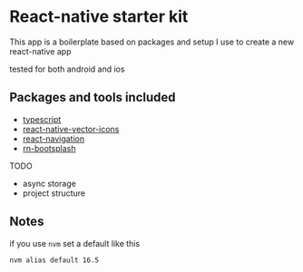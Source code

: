 # React-native starter kit

This app is a boilerplate based on packages and setup I use to create a new react-native app

tested for both android and ios

## Packages and tools included

- [typescript](https://github.com/microsoft/TypeScript)
- [react-native-vector-icons](https://github.com/oblador/react-native-vector-icons)
- [react-navigation](https://github.com/react-navigation/react-navigation)
- [rn-bootsplash](https://github.com/zoontek/react-native-bootsplash)

TODO

- async storage
- project structure

## Notes

if you use `nvm` set a default like this

```bash
nvm alias default 16.5
```
